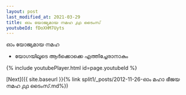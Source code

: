 ```yaml
---
layout: post
last_modified_at: 2021-03-29
title: ഓം യോജ്യമായ നമഹ ൧൧ ടൈംസ്
youtubeId: fDoXHM7Uyts
---
```

 
 
 ഓം യോജ്യമായ നമഹ 
 
 -  യോഗയിലൂടെ ആർക്കൊക്കെ എത്തിച്ചേരാനാകും 
 
  
 
  
 
 
 
 
 
 


{% include youtubePlayer.html id=page.youtubeId %}
 
[Next]({{ site.baseurl }}{% link  split1/_posts/2012-11-26-ഓം മഹാ ഭീജയ നമഹ ൧൧ ടൈംസ്.md%})
 
